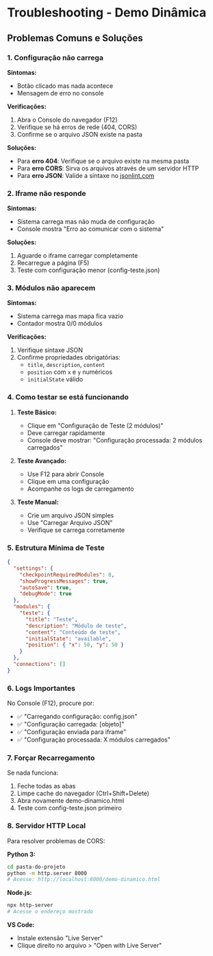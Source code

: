 # Troubleshooting - Demo Dinâmica

## Problemas Comuns e Soluções

### 1. **Configuração não carrega**

**Sintomas:**
- Botão clicado mas nada acontece
- Mensagem de erro no console

**Verificações:**
1. Abra o Console do navegador (F12)
2. Verifique se há erros de rede (404, CORS)
3. Confirme se o arquivo JSON existe na pasta

**Soluções:**
- Para **erro 404**: Verifique se o arquivo existe na mesma pasta
- Para **erro CORS**: Sirva os arquivos através de um servidor HTTP
- Para **erro JSON**: Valide a sintaxe no [jsonlint.com](https://jsonlint.com)

### 2. **Iframe não responde**

**Sintomas:**
- Sistema carrega mas não muda de configuração
- Console mostra "Erro ao comunicar com o sistema"

**Soluções:**
1. Aguarde o iframe carregar completamente
2. Recarregue a página (F5)
3. Teste com configuração menor (config-teste.json)

### 3. **Módulos não aparecem**

**Sintomas:**
- Sistema carrega mas mapa fica vazio
- Contador mostra 0/0 módulos

**Verificações:**
1. Verifique sintaxe JSON
2. Confirme propriedades obrigatórias:
   - `title`, `description`, `content`
   - `position` com `x` e `y` numéricos
   - `initialState` válido

### 4. **Como testar se está funcionando**

1. **Teste Básico:**
   - Clique em "Configuração de Teste (2 módulos)"
   - Deve carregar rapidamente
   - Console deve mostrar: "Configuração processada: 2 módulos carregados"

2. **Teste Avançado:**
   - Use F12 para abrir Console
   - Clique em uma configuração
   - Acompanhe os logs de carregamento

3. **Teste Manual:**
   - Crie um arquivo JSON simples
   - Use "Carregar Arquivo JSON"
   - Verifique se carrega corretamente

### 5. **Estrutura Mínima de Teste**

```json
{
  "settings": {
    "checkpointRequiredModules": 0,
    "showProgressMessages": true,
    "autoSave": true,
    "debugMode": true
  },
  "modules": {
    "teste": {
      "title": "Teste",
      "description": "Módulo de teste",
      "content": "Conteúdo de teste",
      "initialState": "available",
      "position": { "x": 50, "y": 50 }
    }
  },
  "connections": []
}
```

### 6. **Logs Importantes**

No Console (F12), procure por:
- ✅ "Carregando configuração: config.json"
- ✅ "Configuração carregada: [objeto]"
- ✅ "Configuração enviada para iframe"
- ✅ "Configuração processada: X módulos carregados"

### 7. **Forçar Recarregamento**

Se nada funciona:
1. Feche todas as abas
2. Limpe cache do navegador (Ctrl+Shift+Delete)
3. Abra novamente demo-dinamico.html
4. Teste com config-teste.json primeiro

### 8. **Servidor HTTP Local**

Para resolver problemas de CORS:

**Python 3:**
```bash
cd pasta-do-projeto
python -m http.server 8000
# Acesse: http://localhost:8000/demo-dinamico.html
```

**Node.js:**
```bash
npx http-server
# Acesse o endereço mostrado
```

**VS Code:**
- Instale extensão "Live Server"
- Clique direito no arquivo > "Open with Live Server"
